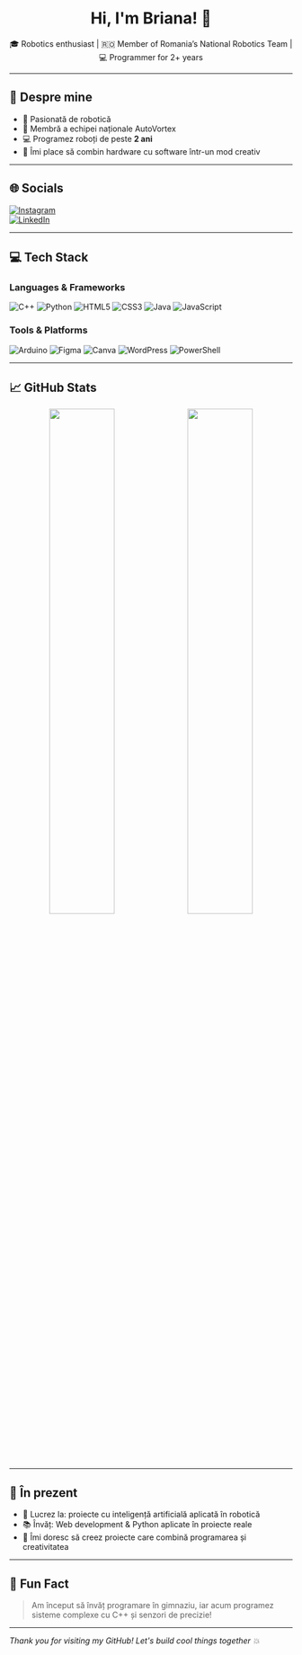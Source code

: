 <h1 align="center">Hi, I'm Briana! 🤖</h1>
<p align="center">🎓 Robotics enthusiast | 🇷🇴 Member of Romania’s National Robotics Team | 💻 Programmer for 2+ years</p>

---

## 💫 Despre mine

- 🤖 Pasionată de robotică  
- 🧠 Membră a echipei naționale AutoVortex  
- 💻 Programez roboți de peste **2 ani**  
- 🎯 Îmi place să combin hardware cu software într-un mod creativ

---

## 🌐 Socials

[![Instagram](https://img.shields.io/badge/Instagram-%23E4405F.svg?style=flat-square&logo=instagram&logoColor=white)](https://instagram.com/YOUR_USERNAME)  
[![LinkedIn](https://img.shields.io/badge/LinkedIn-blue?style=flat-square&logo=linkedin)](https://www.instagram.com/brienlandia/)

---

## 💻 Tech Stack

### Languages & Frameworks
![C++](https://img.shields.io/badge/C++-00599C?style=flat&logo=c%2B%2B&logoColor=white)
![Python](https://img.shields.io/badge/Python-3776AB?style=flat&logo=python&logoColor=white)
![HTML5](https://img.shields.io/badge/HTML5-e34c26?style=flat&logo=html5&logoColor=white)
![CSS3](https://img.shields.io/badge/CSS3-1572B6?style=flat&logo=css3&logoColor=white)
![Java](https://img.shields.io/badge/Java-ED8B00?style=flat&logo=java&logoColor=white)
![JavaScript](https://img.shields.io/badge/JavaScript-f7df1e?style=flat&logo=javascript&logoColor=black)

### Tools & Platforms
![Arduino](https://img.shields.io/badge/Arduino-00979D?style=flat&logo=arduino&logoColor=white)
![Figma](https://img.shields.io/badge/Figma-F24E1E?style=flat&logo=figma&logoColor=white)
![Canva](https://img.shields.io/badge/Canva-00C4CC?style=flat&logo=canva&logoColor=white)
![WordPress](https://img.shields.io/badge/WordPress-21759B?style=flat&logo=wordpress&logoColor=white)
![PowerShell](https://img.shields.io/badge/PowerShell-5391FE?style=flat&logo=powershell&logoColor=white)

---

## 📈 GitHub Stats

<p align="center">
  <img src="https://github-readme-stats.vercel.app/api?username=briana-codes&show_icons=true&theme=tokyonight" width="48%" />
  <img src="https://github-readme-stats.vercel.app/api/top-langs/?username=briana-codes&layout=compact&theme=tokyonight" width="48%" />
</p>

---

## 🌱 În prezent

- 🔭 Lucrez la: proiecte cu inteligență artificială aplicată în robotică  
- 📚 Învăț: Web development & Python aplicate în proiecte reale  
- 🚀 Îmi doresc să creez proiecte care combină programarea și creativitatea

---

## 🎯 Fun Fact

> Am început să învăț programare în gimnaziu, iar acum programez sisteme complexe cu C++ și senzori de precizie!

---

*Thank you for visiting my GitHub! Let's build cool things together 💥*

